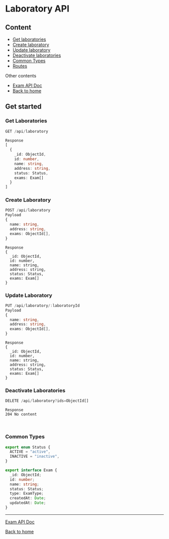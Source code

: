 # Laboratory API

## Content
- [Get laboratories](#Get-Laboratories)
- [Create laboratory](#Create-Laboratory)
- [Update laboratory](#Update-Laboratory)
- [Deactivate laboratories](#Deactivate-Laboratories)
- [Common Types](#Common-Types)
- [Routes](routes.ts)

Other contents
- [Exam API Doc](../exam/README.md)
- [Back to home](../../../README.md)
## Get started

### Get Laboratories

```ts
GET /api/laboratory
```
```ts
Response
[
  {
    _id: ObjectId,
    id: number,
    name: string,
    address: string,
    status: Status,
    exams: Exam[]
  }
]
```

### Create Laboratory
```ts
POST /api/laboratory
Payload
{
  name: string,
  address: string,
  exams: ObjectId[],
}
```
```
Response
{
  _id: ObjectId,
  id: number,
  name: string,
  address: string,
  status: Status,
  exams: Exam[]
}
```

### Update Laboratory
```ts
PUT /api/laboratory/:laboratoryId
Payload
{
  name: string,
  address: string,
  exams: ObjectId[],
}
```
```
Response
{
  _id: ObjectId,
  id: number,
  name: string,
  address: string,
  status: Status,
  exams: Exam[]
}
```

### Deactivate Laboratories
```ts
DELETE /api/laboratory?ids=ObjectId[]
```
```
Response
204 No content
```

<br>

### Common Types
```ts
export enum Status {
  ACTIVE = "active",
  INACTIVE = "inactive",
}
```
```ts
export interface Exam {
  _id: ObjectId;
  id: number;
  name: string;
  status: Status;
  type: ExamType;
  createdAt: Date;
  updatedAt: Date;
}
```

<hr>

[Exam API Doc](../exam/README.md)

[Back to home](../../../README.md)